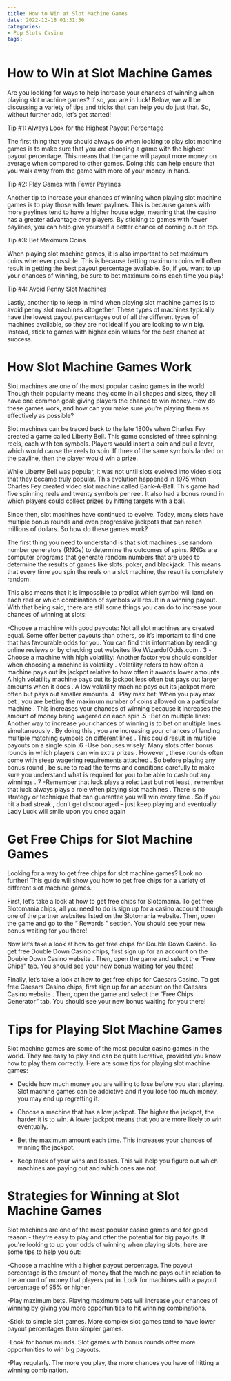 ```yaml
---
title: How to Win at Slot Machine Games
date: 2022-12-18 01:31:56
categories:
- Pop Slots Casino
tags:
---
```



#  How to Win at Slot Machine Games

Are you looking for ways to help increase your chances of winning when playing slot machine games? If so, you are in luck! Below, we will be discussing a variety of tips and tricks that can help you do just that. So, without further ado, let’s get started!

Tip #1: Always Look for the Highest Payout Percentage

The first thing that you should always do when looking to play slot machine games is to make sure that you are choosing a game with the highest payout percentage. This means that the game will payout more money on average when compared to other games. Doing this can help ensure that you walk away from the game with more of your money in hand.

Tip #2: Play Games with Fewer Paylines

Another tip to increase your chances of winning when playing slot machine games is to play those with fewer paylines. This is because games with more paylines tend to have a higher house edge, meaning that the casino has a greater advantage over players. By sticking to games with fewer paylines, you can help give yourself a better chance of coming out on top.

Tip #3: Bet Maximum Coins

When playing slot machine games, it is also important to bet maximum coins whenever possible. This is because betting maximum coins will often result in getting the best payout percentage available. So, if you want to up your chances of winning, be sure to bet maximum coins each time you play!

Tip #4: Avoid Penny Slot Machines

Lastly, another tip to keep in mind when playing slot machine games is to avoid penny slot machines altogether. These types of machines typically have the lowest payout percentages out of all the different types of machines available, so they are not ideal if you are looking to win big. Instead, stick to games with higher coin values for the best chance at success.

#  How Slot Machine Games Work

Slot machines are one of the most popular casino games in the world. Though their popularity means they come in all shapes and sizes, they all have one common goal: giving players the chance to win money. How do these games work, and how can you make sure you’re playing them as effectively as possible?

Slot machines can be traced back to the late 1800s when Charles Fey created a game called Liberty Bell. This game consisted of three spinning reels, each with ten symbols. Players would insert a coin and pull a lever, which would cause the reels to spin. If three of the same symbols landed on the payline, then the player would win a prize.

While Liberty Bell was popular, it was not until slots evolved into video slots that they became truly popular. This evolution happened in 1975 when Charles Fey created video slot machine called Bank-A-Ball. This game had five spinning reels and twenty symbols per reel. It also had a bonus round in which players could collect prizes by hitting targets with a ball.

Since then, slot machines have continued to evolve. Today, many slots have multiple bonus rounds and even progressive jackpots that can reach millions of dollars. So how do these games work?

The first thing you need to understand is that slot machines use random number generators (RNGs) to determine the outcomes of spins. RNGs are computer programs that generate random numbers that are used to determine the results of games like slots, poker, and blackjack. This means that every time you spin the reels on a slot machine, the result is completely random.

This also means that it is impossible to predict which symbol will land on each reel or which combination of symbols will result in a winning payout. With that being said, there are still some things you can do to increase your chances of winning at slots:

-Choose a machine with good payouts: Not all slot machines are created equal. Some offer better payouts than others, so it’s important to find one that has favourable odds for you. You can find this information by reading online reviews or by checking out websites like WizardofOdds.com .
3 -Choose a machine with high volatility: Another factor you should consider when choosing a machine is volatility . Volatility refers to how often a machine pays out its jackpot relative to how often it awards lower amounts . A high volatility machine pays out its jackpot less often but pays out larger amounts when it does . A low volatility machine pays out its jackpot more often but pays out smaller amounts .4 -Play max bet: When you play max bet , you are betting the maximum number of coins allowed on a particular machine . This increases your chances of winning because it increases the amount of money being wagered on each spin .5 -Bet on multiple lines: Another way to increase your chances of winning is to bet on multiple lines simultaneously . By doing this , you are increasing your chances of landing multiple matching symbols on different lines . This could result in multiple payouts on a single spin .6 -Use bonuses wisely: Many slots offer bonus rounds in which players can win extra prizes . However , these rounds often come with steep wagering requirements attached . So before playing any bonus round , be sure to read the terms and conditions carefully to make sure you understand what is required for you to be able to cash out any winnings .
7 -Remember that luck plays a role: Last but not least , remember that luck always plays a role when playing slot machines . There is no strategy or technique that can guarantee you will win every time . So if you hit a bad streak , don’t get discouraged – just keep playing and eventually Lady Luck will smile upon you once again

#  Get Free Chips for Slot Machine Games

Looking for a way to get free chips for slot machine games? Look no further! This guide will show you how to get free chips for a variety of different slot machine games.

First, let’s take a look at how to get free chips for Slotomania. To get free Slotomania chips, all you need to do is sign up for a casino account through one of the partner websites listed on the Slotomania website. Then, open the game and go to the “ Rewards ” section. You should see your new bonus waiting for you there!

Now let’s take a look at how to get free chips for Double Down Casino. To get free Double Down Casino chips, first sign up for an account on the Double Down Casino website . Then, open the game and select the “Free Chips” tab. You should see your new bonus waiting for you there!

Finally, let’s take a look at how to get free chips for Caesars Casino. To get free Caesars Casino chips, first sign up for an account on the Caesars Casino website . Then, open the game and select the “Free Chips Generator” tab. You should see your new bonus waiting for you there!

#  Tips for Playing Slot Machine Games

Slot machine games are some of the most popular casino games in the world. They are easy to play and can be quite lucrative, provided you know how to play them correctly. Here are some tips for playing slot machine games:

- Decide how much money you are willing to lose before you start playing. Slot machine games can be addictive and if you lose too much money, you may end up regretting it.

- Choose a machine that has a low jackpot. The higher the jackpot, the harder it is to win. A lower jackpot means that you are more likely to win eventually.

- Bet the maximum amount each time. This increases your chances of winning the jackpot.

- Keep track of your wins and losses. This will help you figure out which machines are paying out and which ones are not.

#  Strategies for Winning at Slot Machine Games

Slot machines are one of the most popular casino games and for good reason - they're easy to play and offer the potential for big payouts. If you're looking to up your odds of winning when playing slots, here are some tips to help you out:

-Choose a machine with a higher payout percentage. The payout percentage is the amount of money that the machine pays out in relation to the amount of money that players put in. Look for machines with a payout percentage of 95% or higher.

-Play maximum bets. Playing maximum bets will increase your chances of winning by giving you more opportunities to hit winning combinations.

-Stick to simple slot games. More complex slot games tend to have lower payout percentages than simpler games.

-Look for bonus rounds. Slot games with bonus rounds offer more opportunities to win big payouts.

-Play regularly. The more you play, the more chances you have of hitting a winning combination.